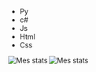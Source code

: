 - Py
- c#
- Js
- Html
- Css

<img align="left" alt="Mes stats" src="https://github-readme-stats.vercel.app/api?username=Zenroxx&show_icons=true&hide_border=true" />
<img align="left" alt="Mes stats" src="https://github-readme-stats.vercel.app/api/top-langs/?username=Zenroxx&theme=radical" />
